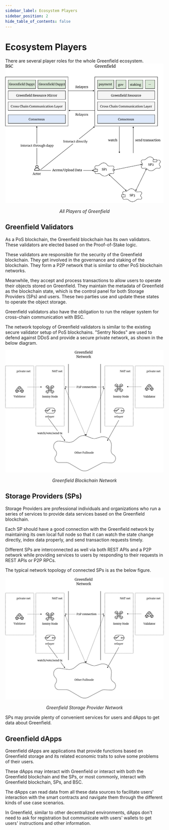 ```yaml
---
sidebar_label: Ecosystem Players
sidebar_position: 2
hide_table_of_contents: false
---
```


# Ecosystem Players

There are several player roles for the whole Greenfield ecosystem.
![players-of-greenfield](../../../static/img/assets/greenfield/14.1-All-Players-of-Greenfield.jpg)
<div align="center"><i>All Players of Greenfield</i></div>

## Greenfield Validators

As a PoS blockchain, the Greenfield blockchain has its own validators.
These validators are elected based on the Proof-of-Stake logic.

These validators are responsible for the security of the Greenfield
blockchain. They get involved in the governance and staking of the
blockchain. They form a P2P network that is similar to other PoS
blockchain networks.

Meanwhile, they accept and process transactions to allow users to
operate their objects stored on Greenfield. They maintain the metadata
of Greenfield as the blockchain state, which is the control panel for
both Storage Providers (SPs) and users. These two parties use and update
these states to operate the object storage.

Greenfield validators also have the obligation to run the relayer system
for cross-chain communication with BSC.

The network topology of Greenfield validators is similar to the existing
secure validator setup of PoS blockchains. "Sentry Nodes" are used to
defend against DDoS and provide a secure private network, as shown in
the below diagram.

![greenfield-blockchain-network](../../../static/img/assets/greenfield/14.2-Greenfield-Blockchain-Network.jpg)
<div align="center" ><i>Greenfield Blockchain Network</i></div>

## Storage Providers (SPs)

Storage Providers are professional individuals and organizations who run
a series of services to provide data services based on the Greenfield
blockchain.

Each SP should have a good connection with the Greenfield network by
maintaining its own local full node so that it can watch the state
change directly, index data properly, and send transaction requests
timely.

Different SPs are interconnected as well via both REST APIs and a P2P
network while providing services to users by responding to their
requests in REST APIs or P2P RPCs.

The typical network topology of connected SPs is as the below figure.

![greenfield-storage-providers](../../../static/img/assets/greenfield/14.2-Greenfield-Blockchain-Network.jpg)
<div align="center"><i>Greenfield Storage Provider Network</i></div>

SPs may provide plenty of convenient services for users and dApps to get
data about Greenfield.

## Greenfield dApps

Greenfield dApps are applications that provide functions based on
Greenfield storage and its related economic traits to solve some
problems of their users.

These dApps may interact with Greenfield or interact with both the
Greenfield blockchain and the SPs, or most commonly, interact with
Greenfield blockchain, SPs, and BSC.

The dApps can read data from all these data sources to facilitate
users' interaction with the smart contracts and navigate them through
the different kinds of use case scenarios.

In Greenfield, similar to other decentralized environments, dApps don't
need to ask for registration but communicate with users' wallets to get
users' instructions and other information.

